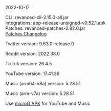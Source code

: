2022-10-17
  
CLI: revanced-cli-2.15.0-all.jar  
Integrations: app-release-unsigned-v0.52.1.apk  
Patches: revanced-patches-2.82.0.jar  
[Patches Changelog](https://github.com/revanced/revanced-patches/releases/tag/v2.82.0)  

Twitter version: 9.63.0-release.0  

Reddit version: 2022.38.0  

TikTok version: 26.4.5  

YouTube version: 17.41.36  

Music (arm64-v8a) version: 5.28.51  

Music (arm-v7a) version: 5.28.51  
 
Use [microG APK](https://www.apkmirror.com/apk/team-vanced/microg-youtube-vanced/) for YouTube and Music
